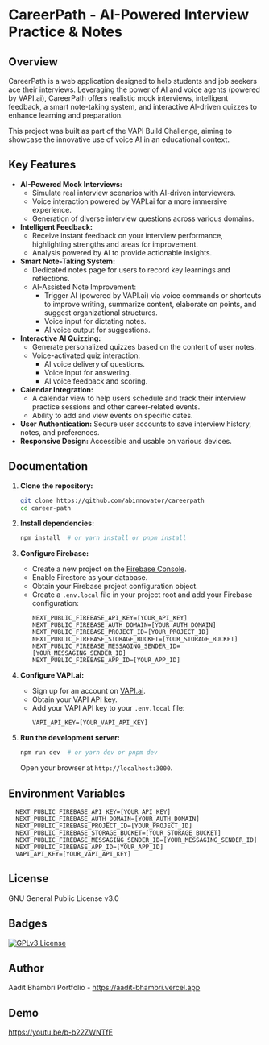 # CareerPath - AI-Powered Interview Practice & Notes

## Overview

CareerPath is a web application designed to help students and job seekers ace their interviews. Leveraging the power of AI and voice agents (powered by VAPI.ai), CareerPath offers realistic mock interviews, intelligent feedback, a smart note-taking system, and interactive AI-driven quizzes to enhance learning and preparation.

This project was built as part of the VAPI Build Challenge, aiming to showcase the innovative use of voice AI in an educational context.

## Key Features

- **AI-Powered Mock Interviews:**
  - Simulate real interview scenarios with AI-driven interviewers.
  - Voice interaction powered by VAPI.ai for a more immersive experience.
  - Generation of diverse interview questions across various domains.
- **Intelligent Feedback:**
  - Receive instant feedback on your interview performance, highlighting strengths and areas for improvement.
  - Analysis powered by AI to provide actionable insights.
- **Smart Note-Taking System:**
  - Dedicated notes page for users to record key learnings and reflections.
  - AI-Assisted Note Improvement:
    - Trigger AI (powered by VAPI.ai) via voice commands or shortcuts to improve writing, summarize content, elaborate on points, and suggest organizational structures.
    - Voice input for dictating notes.
    - AI voice output for suggestions.
- **Interactive AI Quizzing:**
  - Generate personalized quizzes based on the content of user notes.
  - Voice-activated quiz interaction:
    - AI voice delivery of questions.
    - Voice input for answering.
    - AI voice feedback and scoring.
- **Calendar Integration:**
  - A calendar view to help users schedule and track their interview practice sessions and other career-related events.
  - Ability to add and view events on specific dates.
- **User Authentication:** Secure user accounts to save interview history, notes, and preferences.
- **Responsive Design:** Accessible and usable on various devices.

## Documentation

1.  **Clone the repository:**

    ```bash
    git clone https://github.com/abinnovator/careerpath
    cd career-path
    ```

2.  **Install dependencies:**

    ```bash
    npm install  # or yarn install or pnpm install
    ```

3.  **Configure Firebase:**

    - Create a new project on the [Firebase Console](https://console.firebase.google.com/).
    - Enable Firestore as your database.
    - Obtain your Firebase project configuration object.
    - Create a `.env.local` file in your project root and add your Firebase configuration:
      ```
      NEXT_PUBLIC_FIREBASE_API_KEY=[YOUR_API_KEY]
      NEXT_PUBLIC_FIREBASE_AUTH_DOMAIN=[YOUR_AUTH_DOMAIN]
      NEXT_PUBLIC_FIREBASE_PROJECT_ID=[YOUR_PROJECT_ID]
      NEXT_PUBLIC_FIREBASE_STORAGE_BUCKET=[YOUR_STORAGE_BUCKET]
      NEXT_PUBLIC_FIREBASE_MESSAGING_SENDER_ID=[YOUR_MESSAGING_SENDER_ID]
      NEXT_PUBLIC_FIREBASE_APP_ID=[YOUR_APP_ID]
      ```

4.  **Configure VAPI.ai:**

    - Sign up for an account on [VAPI.ai](https://vapi.ai/).
    - Obtain your VAPI API key.
    - Add your VAPI API key to your `.env.local` file:
      ```
      VAPI_API_KEY=[YOUR_VAPI_API_KEY]
      ```

5.  **Run the development server:**

    ```bash
    npm run dev  # or yarn dev or pnpm dev
    ```

    Open your browser at `http://localhost:3000`.

## Environment Variables

      NEXT_PUBLIC_FIREBASE_API_KEY=[YOUR_API_KEY]
      NEXT_PUBLIC_FIREBASE_AUTH_DOMAIN=[YOUR_AUTH_DOMAIN]
      NEXT_PUBLIC_FIREBASE_PROJECT_ID=[YOUR_PROJECT_ID]
      NEXT_PUBLIC_FIREBASE_STORAGE_BUCKET=[YOUR_STORAGE_BUCKET]
      NEXT_PUBLIC_FIREBASE_MESSAGING_SENDER_ID=[YOUR_MESSAGING_SENDER_ID]
      NEXT_PUBLIC_FIREBASE_APP_ID=[YOUR_APP_ID]
      VAPI_API_KEY=[YOUR_VAPI_API_KEY]

## License

GNU General Public License v3.0

## Badges

[![GPLv3 License](https://img.shields.io/badge/License-GPL%20v3-yellow.svg)](https://opensource.org/licenses/)

## Author

Aadit Bhambri
Portfolio - https://aadit-bhambri.vercel.app

## Demo

https://youtu.be/b-b22ZWNTfE
